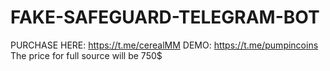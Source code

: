 # FAKE-SAFEGUARD-TELEGRAM-BOT
PURCHASE HERE: https://t.me/cerealMM
DEMO: https://t.me/pumpincoins
The price for full source will be 750$
